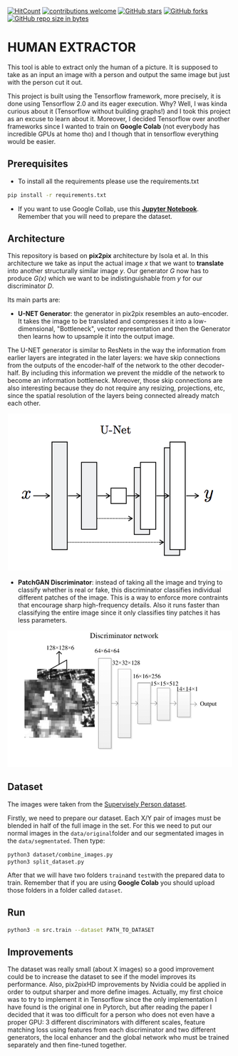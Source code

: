 [![HitCount](http://hits.dwyl.io/adriacabeza/Unnamed.svg)](http://hits.dwyl.io/adriacabeza/Unnamed)
[![contributions welcome](https://img.shields.io/badge/contributions-welcome-brightgreen.svg?style=flat)](https://github.com/adriacabeza/Unnamed)
[![GitHub stars](https://img.shields.io/github/stars/adriacabeza/Unnamed.svg)](https://GitHub.com/adriacabeza/Unnamed/stargazers/)
[![GitHub forks](https://img.shields.io/github/forks/adriacabeza/Unnamed.svg)](https://GitHub.com/adriacabeza/Unnamed/network/)
[![GitHub repo size in bytes](https://img.shields.io/github/repo-size/adriacabeza/Unnamed.svg)](https://github.com/adriacabeza/Unnamed)


# HUMAN EXTRACTOR
This tool is able to extract only the human of a picture. It is supposed to take as an input an image with a person and output the same image but just with the person cut it out. 

This project is built using the Tensorflow framework, more precisely, it is done using Tensorflow 2.0 and its eager execution. Why? Well, I was kinda curious about it (Tensorflow without building graphs!) and I took this project as an excuse to learn about it. Moreover, I decided Tensorflow over another frameworks since I wanted to train on **Google Colab** (not everybody has incredible GPUs at home tho) and I though that in tensorflow everything would be easier.

## Prerequisites
- To install all the requirements please use the requirements.txt
```bash
pip install -r requirements.txt
```
- If you want to use Google Collab, use this **[Jupyter Notebook]()**. Remember that you will need to prepare the dataset.

## Architecture
This repository is based on **pix2pix** architecture by Isola et al. In this architecture we take as input the actual image *x* that we want to **translate** into another structurally similar image *y*. Our generator *G* now has to produce *G(x)* which we want to be indistinguishable from *y* for our discriminator *D*.

Its main parts are:
- **U-NET Generator**: the generator in pix2pix resembles an auto-encoder. It takes the image to be translated and compresses it into a low-dimensional, "Bottleneck", vector representation and then the Generator then learns how to upsample it into the output image.

The U-NET generator is similar to ResNets in the way the information from earlier layers are integrated in the later layers: we have skip connections from the outputs of the encoder-half of the network to the other decoder-half. By including this information we prevent the middle of the network to become an information bottleneck. Moreover, those skip connections are also interesting because they do not require any resizing, projections, etc, since the spatial resolution of the layers being connected already match each other.
 <p align="center">
  <img src="docs/U-net.png">
</p>

 - **PatchGAN Discriminator**: instead of taking all the image and trying to classify whether is real or fake, this discriminator classifies individual different patches of the image. This is a way to enforce more contraints that encourage sharp high-frequency details. Also it runs faster than classifying the entire image since it only classifies tiny patches it has less parameters.
 <p align="center">
  <img src="docs/patch_gan.png">
</p>


## Dataset
The images were taken from the [Supervisely Person dataset](https://hackernoon.com/releasing-supervisely-person-dataset-for-teaching-machines-to-segment-humans-1f1fc1f28469).

Firstly, we need to prepare our dataset. Each X/Y pair of images must be blended in half of the full image in the set. For this we need to put our normal images in the ```data/original```folder and our segmentated images in the ```data/segmentated```. Then type:

```
python3 dataset/combine_images.py  
python3 split_dataset.py
```

After that we will have two folders ```train```and ```test```with the prepared data to train. Remember that if you are using **Google Colab** you should upload those folders in a folder called ```dataset```. 

## Run

```bash
python3 -m src.train --dataset PATH_TO_DATASET
```

## Improvements

The dataset was really small (about X images) so a good improvement could be to increase the dataset to see if the model improves its performance. Also, pix2pixHD improvements by Nvidia could be applied in order to output sharper and more define images. Actually, my first choice was to try to implement it in Tensorflow since the only implementation I have found is the original one in Pytorch, but after reading the paper I decided that it was too difficult for a person who does not even have a proper GPU: 3 different discriminators with different scales, feature matching loss using features from each discriminator and two different generators, the local enhancer and the global network who must be trained separately and then fine-tuned together.
